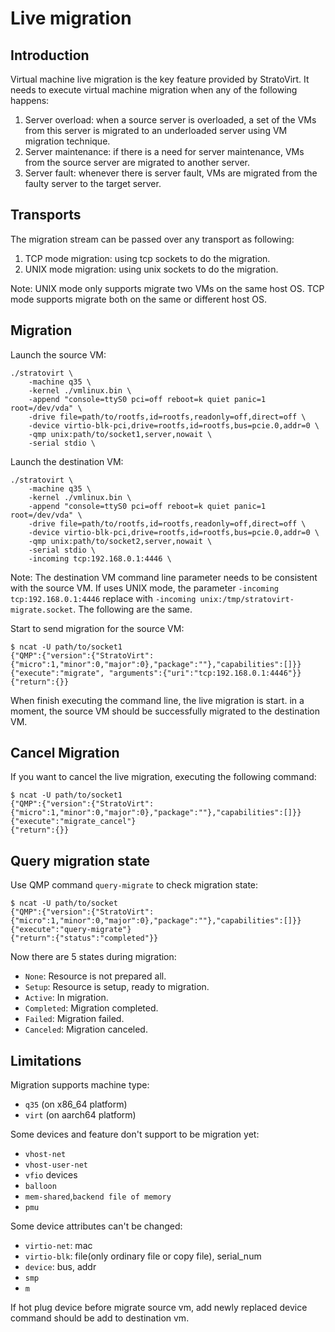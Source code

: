 # Live migration

## Introduction

Virtual machine live migration is the key feature provided by StratoVirt. It needs to execute virtual machine migration
when any of the following happens:
1. Server overload: when a source server is overloaded, a set of the VMs from this server is migrated to an underloaded
   server using VM migration technique.
2. Server maintenance: if there is a need for server maintenance, VMs from the source server are migrated to another server.
3. Server fault: whenever there is server fault, VMs are migrated from the faulty server to the target server.

## Transports

The migration stream can be passed over any transport as following:
1. TCP mode migration: using tcp sockets to do the migration.
2. UNIX mode migration: using unix sockets to do the migration.

Note: UNIX mode only supports migrate two VMs on the same host OS. TCP mode supports migrate both on the same or 
   different host OS.

## Migration

Launch the source VM:
```shell
./stratovirt \
    -machine q35 \
    -kernel ./vmlinux.bin \
    -append "console=ttyS0 pci=off reboot=k quiet panic=1 root=/dev/vda" \
    -drive file=path/to/rootfs,id=rootfs,readonly=off,direct=off \
    -device virtio-blk-pci,drive=rootfs,id=rootfs,bus=pcie.0,addr=0 \
    -qmp unix:path/to/socket1,server,nowait \
    -serial stdio \
```

Launch the destination VM:
```shell
./stratovirt \
    -machine q35 \
    -kernel ./vmlinux.bin \
    -append "console=ttyS0 pci=off reboot=k quiet panic=1 root=/dev/vda" \
    -drive file=path/to/rootfs,id=rootfs,readonly=off,direct=off \
    -device virtio-blk-pci,drive=rootfs,id=rootfs,bus=pcie.0,addr=0 \
    -qmp unix:path/to/socket2,server,nowait \
    -serial stdio \
    -incoming tcp:192.168.0.1:4446 \
```

Note: The destination VM command line parameter needs to be consistent with the source VM. If uses UNIX mode, the 
parameter `-incoming tcp:192.168.0.1:4446` replace with `-incoming unix:/tmp/stratovirt-migrate.socket`. The following 
are the same.

Start to send migration for the source VM:
```shell
$ ncat -U path/to/socket1
{"QMP":{"version":{"StratoVirt":{"micro":1,"minor":0,"major":0},"package":""},"capabilities":[]}}
{"execute":"migrate", "arguments":{"uri":"tcp:192.168.0.1:4446"}}
{"return":{}}
```

When finish executing the command line, the live migration is start. in a moment, the source VM should be successfully
migrated to the destination VM.

## Cancel Migration

If you want to cancel the live migration, executing the following command:
```shell
$ ncat -U path/to/socket1
{"QMP":{"version":{"StratoVirt":{"micro":1,"minor":0,"major":0},"package":""},"capabilities":[]}}
{"execute":"migrate_cancel"}
{"return":{}}
```

## Query migration state

Use QMP command `query-migrate` to check migration state:
```shell
$ ncat -U path/to/socket
{"QMP":{"version":{"StratoVirt":{"micro":1,"minor":0,"major":0},"package":""},"capabilities":[]}}
{"execute":"query-migrate"}
{"return":{"status":"completed"}}
```

Now there are 5 states during migration:
- `None`: Resource is not prepared all.
- `Setup`: Resource is setup, ready to migration.
- `Active`: In migration.
- `Completed`: Migration completed.
- `Failed`: Migration failed.
- `Canceled`: Migration canceled.

## Limitations

Migration supports machine type:
- `q35` (on x86_64 platform)
- `virt` (on aarch64 platform)

Some devices and feature don't support to be migration yet:
- `vhost-net`
- `vhost-user-net`
- `vfio` devices
- `balloon`
- `mem-shared`,`backend file of memory`
- `pmu`

Some device attributes can't be changed:
- `virtio-net`: mac
- `virtio-blk`: file(only ordinary file or copy file), serial_num
- `device`: bus, addr
- `smp`
- `m`

If hot plug device before migrate source vm, add newly replaced device command should be add to destination vm.
